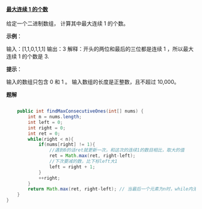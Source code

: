 #### [最大连续 1 的个数](https://leetcode-cn.com/problems/max-consecutive-ones/)

给定一个二进制数组， 计算其中最大连续 1 的个数。

 

**示例**：

输入：[1,1,0,1,1,1]
输出：3
解释：开头的两位和最后的三位都是连续 1 ，所以最大连续 1 的个数是 3.

**提示**：

输入的数组只包含 0 和 1 。
输入数组的长度是正整数，且不超过 10,000。

**题解**

```java

    public int findMaxConsecutiveOnes(int[] nums) {
        int n = nums.length;
        int left = 0;
        int right = 0;
        int ret = 0;
        while(right < n){
            if(nums[right] != 1){
                //遇到0的话ret就更新一次，和这次的连续1的数目相比，取大的值
                ret = Math.max(ret, right-left);
                //下次要减的数，比下标left大1
                left = right + 1;
            }
            ++right;
        }
        return Math.max(ret, right-left); // 当最后一个元素为n时，while内无法获得正确结果
    }
}
```

